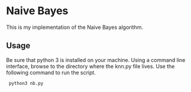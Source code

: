 # Naive Bayes

This is my implementation of the Naive Bayes algorithm.


## Usage

Be sure that python 3 is installed on your machine. Using a command line interface, browse to the directory where the knn.py file lives. Use the following command to run the script.

```
 python3 nb.py
```
